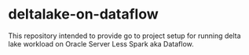 # deltalake-on-dataflow
This repository intended to provide go to project setup for running delta lake workload on Oracle Server Less Spark aka Dataflow.

